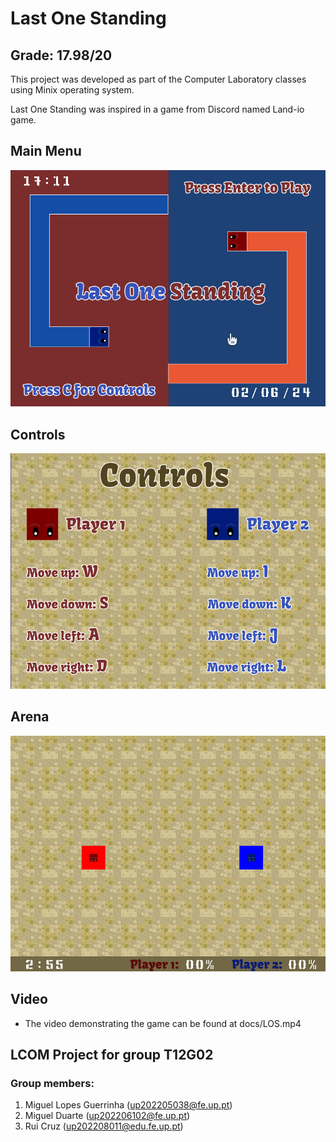 # Last One Standing
## Grade: 17.98/20
This project was developed as part of the Computer Laboratory classes using Minix operating system.

<p>Last One Standing was inspired in a game from Discord named Land-io game.</p>

## Main Menu

<p align="center" justify="center">
  <img src="docs/images/menu.png" alt="Menu">
</p>

## Controls

<p align="center" justify="center">
  <img src="docs/images/controls.png" alt="Controls">
</p>

## Arena

<p align="center" justify="center">
  <img src="docs/images/arena.png" alt="Arena">
</p>

## Video

- The video demonstrating the game can be found at docs/LOS.mp4

## LCOM Project for group T12G02

### Group members:

1. Miguel Lopes Guerrinha (up202205038@fe.up.pt)
2. Miguel Duarte (up202206102@fe.up.pt)
3. Rui Cruz (up202208011@edu.fe.up.pt)
